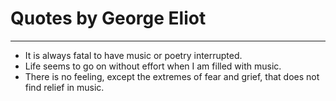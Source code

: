 # Quotes by George Eliot

---

- It is always fatal to have music or poetry interrupted.
- Life seems to go on without effort when I am filled with music.
- There is no feeling, except the extremes of fear and grief, that does not find relief in music.
